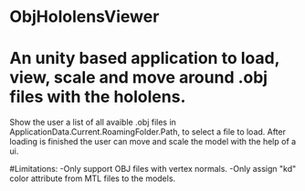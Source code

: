 # ObjHololensViewer
# An unity based application to load, view, scale and move around .obj files with the hololens.
Show the user a list of all avaible .obj files in ApplicationData.Current.RoamingFolder.Path, to select a file to load.
After loading is finished the user can move and scale the model with the help of a ui.

#Limitations:
-Only support OBJ files with vertex normals.
-Only assign "kd" color attribute from MTL files to the models.
